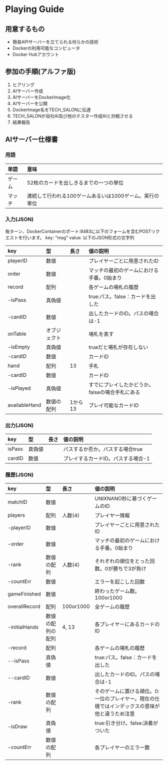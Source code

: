 # Playing Guide

## 用意するもの

* 簡易APIサーバーを立てられる何らかの技術
* Dockerの利用可能なコンピュータ
* Docker Hubアカウント

## 参加の手順(アルファ版)

1. ヒアリング
2. AIサーバー作成
3. AIサーバーをDockerImage化
4. AIサーバーを公開
5. DockerImage名をTECH_SALONに伝達
6. TECH_SALONが自社AI及び他のテスター作成AIと対戦させる
7. 結果報告

## AIサーバー仕様書

### 用語
|単語|意味|
|:--|:--|
|ゲーム|52枚のカードを出しきるまでの一つの単位|
|マッチ|連続して行われる100ゲームあるいは1000ゲーム。実行の単位|

### 入力(JSON)

毎ターン、DockerContainerのポート:8483に以下のフォームを含むPOSTリクエストを行います。
key: "msg"
value: 以下のJSON形式の文字列

|key|型|長さ|値の説明|
|:--|:--|:--|:--|
|playerID|数値||プレイヤーごとに用意されたID|
|order|数値||マッチの最初のゲームにおける手番。0始まり|
|record|配列||各ゲームの場札の履歴|
|\-isPass|真偽値||true:パス。false：カードを出した|
|\-cardID|数値||出したカードのID。パスの場合は-1|
|onTable|オブジェクト||場札を表す|
|\-isEmpty|真偽値||trueだと場札が存在しない|
|\-cardID|数値||カードID|
|hand|配列|13|手札|
|\-cardID|数値||カードID|
|\-isPlayed|真偽値||すでにプレイしたかどうか。falseの場合手札にある|
|availableHand|数値の配列|1から13|プレイ可能なカードID|

### 出力(JSON)
|key|型|長さ|値の説明|
|:--|:--|:--|:--|
|isPass|真偽値||パスするか否か。パスする場合true|
|cardID|数値||プレイするカードID。パスする場合-1|

### 履歴(JSON)

|key|型|長さ|値の説明|
|:--|:--|:--|:--|
|matchID|数値||UNIXNANO秒に基づくゲームのID
|players|配列|人数(4)|プレイヤー情報|
|\-playerID|数値||プレイヤーごとに用意されたID|
|\-order|数値||マッチの最初のゲームにおける手番。0始まり|
|\-rank|数値の配列|人数(4)|それぞれの順位をとった回数。0が勝ちで3が負け|
|\-countErr|数値||エラーを起こした回数|
|gameFinished|数値||終わったゲーム数。100or1000|
|overallRecord|配列|100or1000|全ゲームの履歴|
|\-initialHands|数値の配列の配列|4, 13|各プレイヤーにあるカードのID|
|\-record|配列||各ゲームの場札の履歴|
|\-\-isPass|真偽値||true:パス。false：カードを出した|
|\-\-cardID|数値||出したカードのID。パスの場合は-1|
|\-rank|数値の配列||そのゲームに置ける順位。0:一位のプレイヤー。現在の仕様ではインデックスの意味が他と違うため注意|
|\-isDraw|真偽値||true:引き分け。false:決着がついた|
|\-countErr|数値の配列||各プレイヤーのエラー数|
